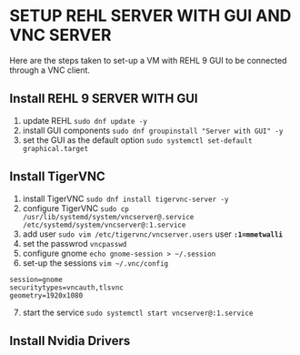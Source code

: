 # SETUP REHL SERVER WITH GUI AND VNC SERVER
Here are the steps taken to set-up a VM with REHL 9 GUI to be connected through a VNC client.


## Install REHL 9 SERVER WITH GUI

1. update REHL ```sudo dnf update -y```
2. install GUI components ```sudo dnf groupinstall "Server with GUI" -y```
3. set the GUI as the default option ```sudo systemctl set-default graphical.target```

## Install TigerVNC 

1. install TigerVNC ```sudo dnf install tigervnc-server -y```
2. configure TigerVNC ```sudo cp /usr/lib/systemd/system/vncserver@.service /etc/systemd/system/vncserver@:1.service```
3. add user ```sudo vim /etc/tigervnc/vncserver.users``` user **```:1=mmetwalli```**
4. set the passwrod ```vncpasswd```
5. configure gnome ```echo gnome-session > ~/.session```
6. set-up the sessions ```vim ~/.vnc/config```
```
session=gnome
securitytypes=vncauth,tlsvnc
geometry=1920x1080
```
7. start the service ```sudo systemctl start vncserver@:1.service```

## Install Nvidia Drivers



